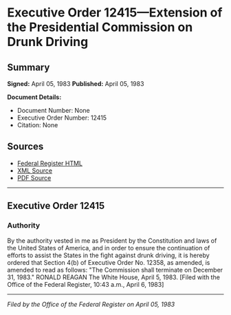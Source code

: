 # Executive Order 12415—Extension of the Presidential Commission on Drunk Driving

## Summary

**Signed:** April 05, 1983
**Published:** April 05, 1983

**Document Details:**
- Document Number: None
- Executive Order Number: 12415
- Citation: None

## Sources
- [Federal Register HTML](https://www.presidency.ucsb.edu/documents/executive-order-12415-extension-the-presidential-commission-drunk-driving)
- [XML Source](None)
- [PDF Source](None)

---

## Executive Order 12415

### Authority

By the authority vested in me as President by the Constitution and laws of the United States of America, and in order to ensure the continuation of efforts to assist the States in the fight against drunk driving, it is hereby ordered that Section 4(b) of Executive Order No. 12358, as amended, is amended to read as follows: "The Commission shall terminate on December 31, 1983."
RONALD REAGAN
The White House,
April 5, 1983.
[Filed with the Office of the Federal Register, 10:43 a.m., April 6, 1983]

---

*Filed by the Office of the Federal Register on April 05, 1983*
